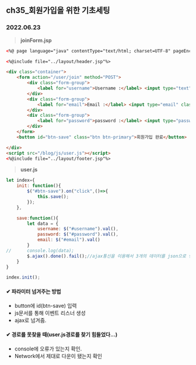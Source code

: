 ## ch35_회원가입을 위한 기초세팅
### 2022.06.23

> **joinForm.jsp**
```html
<%@ page language="java" contentType="text/html; charset=UTF-8" pageEncoding="UTF-8"%>

<%@include file="../layout/header.jsp"%>

<div class="container">
	<form action="/user/join" method="POST">
		<div class="form-group">
			<label for="username">Username :</label> <input type="text" class="form-control" placeholder="Enter username" id="username">
		</div>
		<div class="form-group">
			<label for="email">Email :</label> <input type="email" class="form-control" placeholder="Enter email" id="email">
		</div>
		<div class="form-group">
			<label for="password">password :</label> <input type="password" class="form-control" placeholder="Enter password" id="password">
		</div>
	</form>
	<button id="btn-save" class="btn btn-primary">회원가입 완료</button>

</div>
<script src="/blog/js/user.js"></script>
<%@include file="../layout/footer.jsp"%>
```

> **user.js**
```js
let index={
	init: function(){
		$("#btn-save").on("click",()=>{
			this.save();
		});
	},

	save:function(){
		let data = {
			username: $("#username").val(),
			password: $("#password").val(),
			email: $("#email").val()
		}
//		console.log(data);
		$.ajax().done().fail();//ajax통신을 이용해서 3개의 데이터를 json으로 변경하여 insert요청
	}
}

index.init();
```
#### ✔ 파라미터 넘겨주는 방법
 - button에 id(btn-save) 입력
 - js문서를 통해 이벤트 리스너 생성
 - ajax로 넘겨줌.

 #### ✔ 경로를 못찾을 때(user.js경로를 찾기 힘들었다...)
 - console에 오류가 있는지 확인.
 - Network에서 제대로 다운이 됐는지 확인
